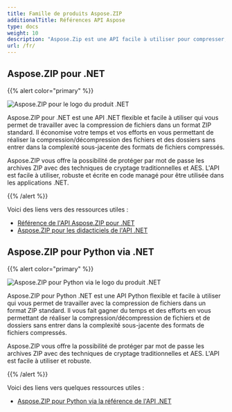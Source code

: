 ```yaml
---
title: Famille de produits Aspose.ZIP
additionalTitle: Références API Aspose
type: docs
weight: 10
description: "Aspose.Zip est une API facile à utiliser pour compresser, extraire et traiter des fichiers compressés aux formats Zip, RAR ou 7Zip. Applique le cryptage à l'aide de ZipCrypto ou AES128, 192 et AES256."
url: /fr/
---
```


## Aspose.ZIP pour .NET

{{% alert color="primary" %}} 

![Aspose.ZIP pour le logo du produit .NET](../home_1.png)


Aspose.ZIP pour .NET est une API .NET flexible et facile à utiliser qui vous permet de travailler avec la compression de fichiers dans un format ZIP standard. Il économise votre temps et vos efforts en vous permettant de réaliser la compression/décompression des fichiers et des dossiers sans entrer dans la complexité sous-jacente des formats de fichiers compressés.

Aspose.ZIP vous offre la possibilité de protéger par mot de passe les archives ZIP avec des techniques de cryptage traditionnelles et AES. L'API est facile à utiliser, robuste et écrite en code managé pour être utilisée dans les applications .NET.

{{% /alert %}} 

Voici des liens vers des ressources utiles :
- [Référence de l'API Aspose.ZIP pour .NET](/zip/fr/net/)
- [Aspose.ZIP pour les didacticiels de l'API .NET](/tutorials/zip/fr/net/)

## Aspose.ZIP pour Python via .NET

{{% alert color="primary" %}} 

![Aspose.ZIP pour Python via le logo du produit .NET](../home_2.png)

Aspose.ZIP pour Python .NET est une API Python flexible et facile à utiliser qui vous permet de travailler avec la compression de fichiers dans un format ZIP standard. Il vous fait gagner du temps et des efforts en vous permettant de réaliser la compression/décompression de fichiers et de dossiers sans entrer dans la complexité sous-jacente des formats de fichiers compressés.

Aspose.ZIP vous offre la possibilité de protéger par mot de passe les archives ZIP avec des techniques de cryptage traditionnelles et AES. L'API est facile à utiliser et robuste.

{{% /alert %}} 

Voici des liens vers quelques ressources utiles :
- [Aspose.ZIP pour Python via la référence de l'API .NET](/zip/python-net/)
